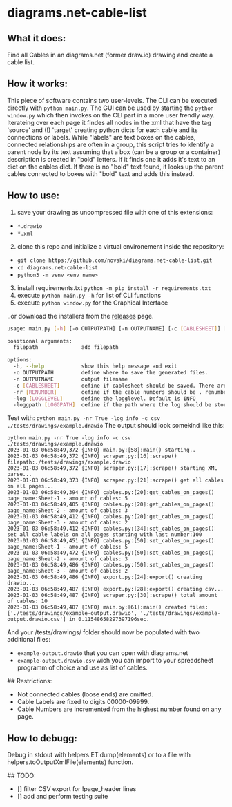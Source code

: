 # diagrams.net-cable-list


## What it does:
Find all Cables in an diagrams.net (former draw.io) drawing and create a cable list.

## How it works:
This piece of software contains two user-levels. 
The CLI can be executed directly with `python main.py`.
The GUI can be used by starting the `python window.py` which then invokes on the CLI part in a more user frendly way. 
Iterateing over each page it findes all nodes in the xml that have the tag 'source' 
and (!) 'target' creating python dicts for each cable and its connections or labels.
While "labels" are text boxes on the cables, connected relationships are often in a group,
this script tries to identify a parent node by its text assuming that a box (can be a group or a container) 
description is created in "bold" letters. If it finds one it adds it's text to an dict on the 
cables dict. If there is no "bold" text found, it looks up the parent 
cables connected to boxes with "bold" text and adds this instead.

## How to use:
1. save your drawing as uncompressed file with one of this extensions: 
  - `*.drawio`
  - `*.xml`
2. clone this repo and initialize a virtual environement inside the repository:
  - `git clone https://github.com/novski/diagrams.net-cable-list.git`
  - `cd diagrams.net-cable-list`
  - `python3 -m venv <env name>`
3. install requirements.txt `python -m pip install -r requirements.txt`
4. execute `python main.py -h` for list of CLI functions
5. execute `python window.py` for the Graphical Interface

..or download the installers from the 
[releases](https://github.com/novski/diagrams.net-cable-list/releases/latest) page.

```bash
usage: main.py [-h] [-o OUTPUTPATH] [-n OUTPUTNAME] [-c [CABLESHEET]] [-nr [RENUMBER]] [-log [LOGGLEVEL]] [-loggpath [LOGGPATH]] filepath

positional arguments:
  filepath              add filepath

options:
  -h, --help            show this help message and exit
  -o OUTPUTPATH         define where to save the generated files.
  -n OUTPUTNAME         output filename
  -c [CABLESHEET]       define if cablesheet should be saved. There are two choices: 'json' or 'csv'.
  -nr [RENUMBER]        define if the cable numbers should be . renumbered as True or False. Default is True
  -log [LOGGLEVEL]      define the logglevel. Default is INFO
  -loggpath [LOGGPATH]  define if the path where the log should be stored. Default is ./log/
```

Test with: `python main.py -nr True -log info -c csv ./tests/drawings/example.drawio`
The output should look somekind like this:
```
python main.py -nr True -log info -c csv ./tests/drawings/example.drawio
2023-01-03 06:58:49,372 {INFO} main.py:[58]:main() starting..
2023-01-03 06:58:49,372 {INFO} scraper.py:[16]:scrape() filepath:./tests/drawings/example.drawio
2023-01-03 06:58:49,372 {INFO} scraper.py:[17]:scrape() starting XML parse...
2023-01-03 06:58:49,373 {INFO} scraper.py:[21]:scrape() get all cables on all pages...
2023-01-03 06:58:49,394 {INFO} cables.py:[20]:get_cables_on_pages() page_name:Sheet-1 - amount of cables: 5
2023-01-03 06:58:49,405 {INFO} cables.py:[20]:get_cables_on_pages() page_name:Sheet-2 - amount of cables: 3
2023-01-03 06:58:49,412 {INFO} cables.py:[20]:get_cables_on_pages() page_name:Sheet-3 - amount of cables: 2
2023-01-03 06:58:49,412 {INFO} cables.py:[34]:set_cables_on_pages() set all cable labels on all pages starting with last number:100
2023-01-03 06:58:49,451 {INFO} cables.py:[50]:set_cables_on_pages() page_name:Sheet-1 - amount of cables: 5
2023-01-03 06:58:49,472 {INFO} cables.py:[50]:set_cables_on_pages() page_name:Sheet-2 - amount of cables: 3
2023-01-03 06:58:49,486 {INFO} cables.py:[50]:set_cables_on_pages() page_name:Sheet-3 - amount of cables: 2
2023-01-03 06:58:49,486 {INFO} export.py:[24]:export() creating drawio...
2023-01-03 06:58:49,487 {INFO} export.py:[28]:export() creating csv...
2023-01-03 06:58:49,487 {INFO} scraper.py:[30]:scrape() total amount of cables: 10
2023-01-03 06:58:49,487 {INFO} main.py:[61]:main() created files: ['./tests/drawings/example-output.drawio', './tests/drawings/example-output.drawio.csv'] in 0.11548658297397196sec.
```
And your /tests/drawings/ folder should now be populated with two additional files:
- `example-output.drawio` that you can open with diagrams.net
- `example-output.drawio.csv` wich you can import to your spreadsheet programm of choice and use as list of cables.

## Restrictions:
- Not connected cables (loose ends) are omitted.
- Cable Labels are fixed to digits 00000-09999.
- Cable Numbers are incremented from the highest number found on any page.

## How to debugg:
Debug in stdout with helpers.ET.dump(elements) or to a file with helpers.toOutputXmlFile(elements) function.

## TODO:
- [] filter CSV export for !page_header lines
- [] add and perform testing suite
